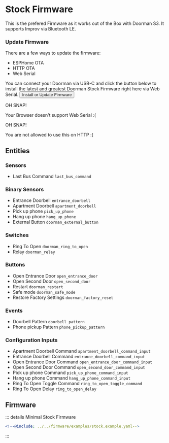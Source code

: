# Stock Firmware <Badge type="tip" text="ESP-IDF Framework" />

This is the prefered Firmware as it works out of the Box with Doorman S3.
It supports Improv via Bluetooth LE.

### Update Firmware
There are a few ways to update the firmware:
- ESPHome OTA <Badge type="warning" text="Requires ESPHome Dashboard" />
- HTTP OTA <Badge type="tip" text="Latest release build" />
- Web Serial <Badge type="tip" text="Latest release build & custom firmware" />

You can connect your Doorman via USB-C and click the button below to install the latest and greatest Doorman Stock Firmware right here via Web Serial.
<esp-web-install-button manifest="https://doorman.azon.ai/firmware/release/doorman-stock-manifest.json">
    <button slot="activate">
        <div class="custom-layout">
            <a class="btn">Install or Update Firmware</a>
        </div>
    </button>
    <div slot="unsupported">
        <div class="danger custom-block">
            <p class="custom-block-title">OH SNAP!</p>
            <p>Your Browser doesn't support Web Serial :(</p>
        </div>
    </div>
    <div slot="not-allowed">
        <div class="danger custom-block">
            <p class="custom-block-title">OH SNAP!</p>
            <p>You are not allowed to use this on HTTP :(</p>
        </div>
    </div>
</esp-web-install-button>

## Entities

### Sensors
- Last Bus Command `last_bus_command`

### Binary Sensors
- Entrance Doorbell `entrance_doorbell`
- Apartment Doorbell `apartment_doorbell`
- Pick up phone `pick_up_phone` <Badge type="info" text="Disabled by default" />
- Hang up phone `hang_up_phone` <Badge type="info" text="Disabled by default" />
- External Button `doorman_external_button` <Badge type="info" text="Disabled by default" />

### Switches
- Ring To Open `doorman_ring_to_open`
- Relay `doorman_relay` <Badge type="info" text="Disabled by default" />

### Buttons
- Open Entrance Door `open_entrance_door`
- Open Second Door `open_second_door` <Badge type="info" text="Disabled by default" />
- Restart `doorman_restart` <Badge type="info" text="Disabled by default" />
- Safe mode `doorman_safe_mode` <Badge type="info" text="Disabled by default" />
- Restore Factory Settings `doorman_factory_reset` <Badge type="info" text="Disabled by default" />

### Events
- Doorbell Pattern `doorbell_pattern`
- Phone pickup Pattern `phone_pickup_pattern`

### Configuration Inputs
- Apartment Doorbell Command `apartment_doorbell_command_input`
- Entrance Doorbell Command `entrance_doorbell_command_input`
- Open Entrance Door Command `open_entrance_door_command_input`
- Open Second Door Command `open_second_door_command_input` <Badge type="info" text="Disabled by default" />
- Pick up phone Command `pick_up_phone_command_input` <Badge type="info" text="Disabled by default" />
- Hang up phone Command `hang_up_phone_command_input` <Badge type="info" text="Disabled by default" />
- Ring To Open Toggle Command `ring_to_open_toggle_command` <Badge type="info" text="Disabled by default" />
- Ring To Open Delay `ring_to_open_delay` <Badge type="info" text="Disabled by default" />



## Firmware
::: details Minimal Stock Firmware
```yaml
<!--@include: ../../firmware/examples/stock.example.yaml-->
```
:::

<!--@include: ./additions.md-->